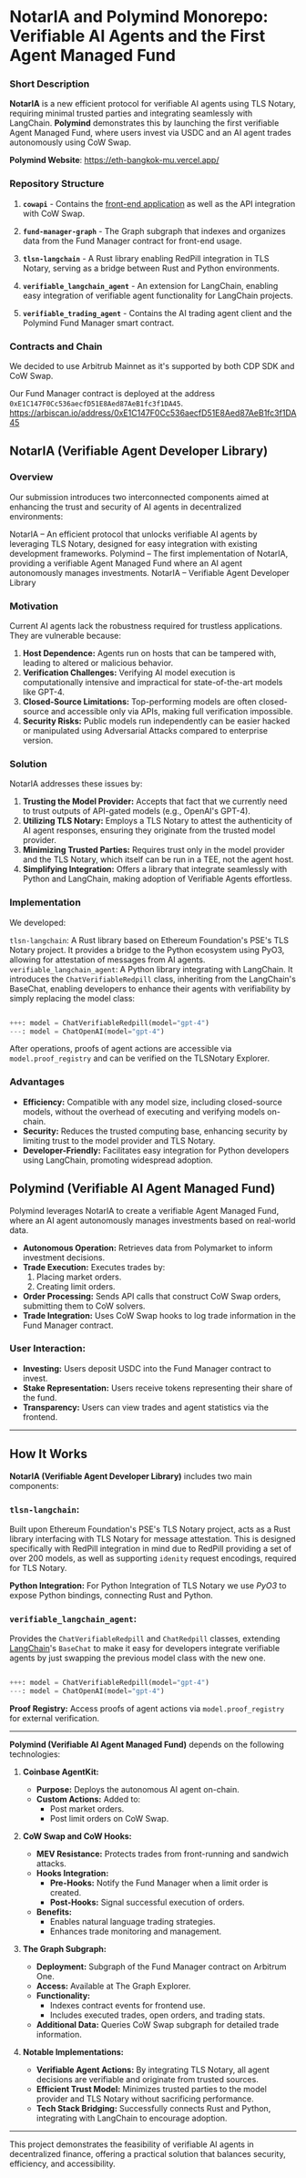 # NotarIA and Polymind Monorepo: Verifiable AI Agents and the First Agent Managed Fund

### Short Description

**NotarIA** is a new efficient protocol for verifiable AI agents using TLS Notary, requiring minimal trusted parties and integrating seamlessly with LangChain. **Polymind** demonstrates this by launching the first verifiable Agent Managed Fund, where users invest via USDC and an AI agent trades autonomously using CoW Swap.

**Polymind Website**: https://eth-bangkok-mu.vercel.app/


### Repository Structure

1. **`cowapi`** - Contains the [front-end application](https://eth-bangkok-mu.vercel.app/) as well as the API integration with CoW Swap.

2. **`fund-manager-graph`** - The Graph subgraph that indexes and organizes data from the Fund Manager contract for front-end usage.

3. **`tlsn-langchain`** - A Rust library enabling RedPill integration in TLS Notary, serving as a bridge between Rust and Python environments.

4. **`verifiable_langchain_agent`** - An extension for LangChain, enabling easy integration of verifiable agent functionality for LangChain projects.

5. **`verifiable_trading_agent`** - Contains the AI trading agent client and the Polymind Fund Manager smart contract.

### Contracts and Chain

We decided to use Arbitrub Mainnet as it's supported by both CDP SDK and CoW Swap.

Our Fund Manager contract is deployed at the address `0xE1C147F0Cc536aecfD51E8Aed87AeB1fc3f1DA45`. https://arbiscan.io/address/0xE1C147F0Cc536aecfD51E8Aed87AeB1fc3f1DA45


## NotarIA (Verifiable Agent Developer Library)

### Overview

Our submission introduces two interconnected components aimed at enhancing the trust and security of AI agents in decentralized environments:

NotarIA – An efficient protocol that unlocks verifiable AI agents by leveraging TLS Notary, designed for easy integration with existing development frameworks.
Polymind – The first implementation of NotarIA, providing a verifiable Agent Managed Fund where an AI agent autonomously manages investments.
NotarIA – Verifiable Agent Developer Library

### Motivation

Current AI agents lack the robustness required for trustless applications. They are vulnerable because:

1. **Host Dependence:** Agents run on hosts that can be tampered with, leading to altered or malicious behavior.
2. **Verification Challenges:** Verifying AI model execution is computationally intensive and impractical for state-of-the-art models like GPT-4.
3. **Closed-Source Limitations:** Top-performing models are often closed-source and accessible only via APIs, making full verification impossible.
4. **Security Risks:** Public models run independently can be easier hacked or manipulated using Adversarial Attacks compared to enterprise version.

### Solution

NotarIA addresses these issues by:

1. **Trusting the Model Provider:** Accepts that fact that we currently need to trust outputs of API-gated models (e.g., OpenAI's GPT-4).
2. **Utilizing TLS Notary:** Employs a TLS Notary to attest the authenticity of AI agent responses, ensuring they originate from the trusted model provider.
3. **Minimizing Trusted Parties:** Requires trust only in the model provider and the TLS Notary, which itself can be run in a TEE, not the agent host.
4. **Simplifying Integration:** Offers a library that integrate seamlessly with Python and LangChain, making adoption of Verifiable Agents effortless.

### Implementation

We developed:

`tlsn-langchain`: A Rust library based on Ethereum Foundation's PSE's TLS Notary project. It provides a bridge to the Python ecosystem using PyO3, allowing for attestation of messages from AI agents.
`verifiable_langchain_agent`: A Python library integrating with LangChain. It introduces the `ChatVerifiableRedpill` class, inheriting from the LangChain's BaseChat, enabling developers to enhance their agents with verifiability by simply replacing the model class:

```python

+++: model = ChatVerifiableRedpill(model="gpt-4")
---: model = ChatOpenAI(model="gpt-4") 

```

After operations, proofs of agent actions are accessible via `model.proof_registry` and can be verified on the TLSNotary Explorer.

### Advantages

- **Efficiency:** Compatible with any model size, including closed-source models, without the overhead of executing and verifying models on-chain.
- **Security:** Reduces the trusted computing base, enhancing security by limiting trust to the model provider and TLS Notary.
- **Developer-Friendly:** Facilitates easy integration for Python developers using LangChain, promoting widespread adoption.


## Polymind (Verifiable AI Agent Managed Fund)

Polymind leverages NotarIA to create a verifiable Agent Managed Fund, where an AI agent autonomously manages investments based on real-world data.

- **Autonomous Operation:** Retrieves data from Polymarket to inform investment decisions.
- **Trade Execution:** Executes trades by:
  1. Placing market orders.
  2. Creating limit orders.
- **Order Processing:** Sends API calls that construct CoW Swap orders, submitting them to CoW solvers.
- **Trade Integration:** Uses CoW Swap hooks to log trade information in the Fund Manager contract.

### User Interaction:

- **Investing:** Users deposit USDC into the Fund Manager contract to invest.
- **Stake Representation:** Users receive tokens representing their share of the fund.
- **Transparency:** Users can view trades and agent statistics via the frontend.

---

## How It Works

**NotarIA (Verifiable Agent Developer Library)** includes two main components:

### `tlsn-langchain`:

Built upon Ethereum Foundation's PSE's TLS Notary project, acts as a Rust library interfacing with TLS Notary for message attestation. This is designed specifically with RedPill integration in mind due to RedPill providing a set of over 200 models, as well as supporting `idenity` request encodings, required for TLS Notary.

**Python Integration:** For Python Integration of TLS Notary we use _PyO3_  to expose Python bindings, connecting Rust and Python.

### `verifiable_langchain_agent`:

Provides the `ChatVerifiableRedpill` and `ChatRedpill` classes, extending  [LangChain](https://www.langchain.com)'s `BaseChat` to make it easy for developers integrate verifiable agents by just swapping the previous model class with the new one.
```python

+++: model = ChatVerifiableRedpill(model="gpt-4")
---: model = ChatOpenAI(model="gpt-4") 
```

**Proof Registry:** Access proofs of agent actions via `model.proof_registry` for external verification.

---

**Polymind (Verifiable AI Agent Managed Fund)** depends on the following technologies:

1. **Coinbase AgentKit:**

	- **Purpose:** Deploys the autonomous AI agent on-chain.
	- **Custom Actions:** Added to:
		- Post market orders.
		- Post limit orders on CoW Swap.

2. **CoW Swap and CoW Hooks:**

	- **MEV Resistance:** Protects trades from front-running and sandwich attacks.
	- **Hooks Integration:**
		- **Pre-Hooks:** Notify the Fund Manager when a limit order is created.
		- **Post-Hooks:** Signal successful execution of orders.
	- **Benefits:**
		- Enables natural language trading strategies.
		- Enhances trade monitoring and management.

3. **The Graph Subgraph:**

	- **Deployment:** Subgraph of the Fund Manager contract on Arbitrum One.
	- **Access:** Available at The Graph Explorer.
	- **Functionality:**
		- Indexes contract events for frontend use.
		- Includes executed trades, open orders, and trading stats.
	- **Additional Data:** Queries CoW Swap subgraph for detailed trade information.

4. **Notable Implementations:**

	- **Verifiable Agent Actions:** By integrating TLS Notary, all agent decisions are verifiable and originate from trusted sources.
	- **Efficient Trust Model:** Minimizes trusted parties to the model provider and TLS Notary without sacrificing performance.
	- **Tech Stack Bridging:** Successfully connects Rust and Python, integrating with LangChain to encourage adoption.

--- 
This project demonstrates the feasibility of verifiable AI agents in decentralized finance, offering a practical solution that balances security, efficiency, and accessibility.
